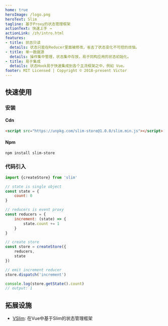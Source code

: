 ```yaml
---
home: true
heroImage: /logo.png
heroText: Slim
tagline: 基于Proxy的状态管理框架
actionText: 快速上手 →
actionLink: /zh/intro.html
features:
- title: 状态只读
  details: 状态只能在Reducer里面被修改，省去了状态变化不可控的烦恼。
- title: 单一数据源
  details: 操作集中管理，状态集中存放，易于同构应用的状态初始化。
- title: 易于集成
  details: 状态Hook易于快速集成到各个主流框架之中，例如 Vue。
footer: MIT Licensed | Copyright © 2018-present Victor
---
```


## 快速使用

### 安装

#### Cdn
```html
<script src="https://unpkg.com/slim-store@1.0.0/slim.min.js"></script>
```

#### Npm
```bash
npm install slim-store
```

### 代码引入

```javascript
import {createStore} from 'slim'

// state is single object
const state = {
    count: 0
}

// reducers is event proxy
const reducers = {
    increment: (state) => {
        state.count += 1
    }
}

// create store
const store = createStore({
    reducers,
    state
})

// emit increment reducer
store.dispatch('increment')

console.log(store.getState().count)
// output: 1
```

## 拓展设施

* [VSlim](/zh/vslim.html): 在Vue中基于Slim的状态管理框架
